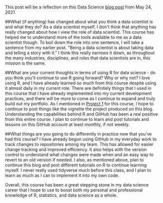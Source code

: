 This post will be a reflection on this Data Science [blog post](https://pseudonym-code.github.io/Data-Science/) from May 24, 2021.


##What (if anything) has changed about what you think a data scientist is and what they do?
As a data scientist myself, I don't think that anything has really changed about how I view the role of data scientist. This course has helped me to understand more of the tools available to me as a data scientist though. To boil down the role into one sentence, I will take a sentence from my earlier post. "Being a data scientist is about taking data and telling a story with it." I think this really narrows it down, as throughout the many industries, disciplines, and roles that data scientists are in, this mission is the same. 

##What are your current thoughts in terms of using R for data science - do you think you'll continue to use R going forward?  Why or why not?
I love using R, and I have already learned so much from this course despite using it almost daily in my current role. There are definitely things that I used in this course that I have already implemented into my current development practices, and there will be more to come as I continue to expand and truly build out my portfolio. As I mentioned in [Project 1](https://pseudonym-code.github.io/Project1/) for this course, I hope to continue to post things like the vignette the project produced on this blog. Understanding the capabilities behind R and GitHub has been a real positive from this entire course. I plan to continue to learn and post tutorials and lessons on this GitHub account at least monthly, if not weekly.

##What things are you going to do differently in practice now that you've had this course?
I have already begun using GitHub in my everyday work to track changes to repositories among my team. This has allowed for easier change tracking and improved efficiency. It also helps with the version control to understand what changes were made when and an easy way to revert to an old version if needed. I also, as mentioned above, plan to continue this blog and post different tutorials on R to continue learning myself. I never really used tidyverse much before this class, and I plan to learn as much as I can to implement it into my own code. 
  
Overall, this course has been a great stepping stone in my data science career that I hope to use to boost both my personal and professional knowledge of R, statistics, and data science as a whole.
